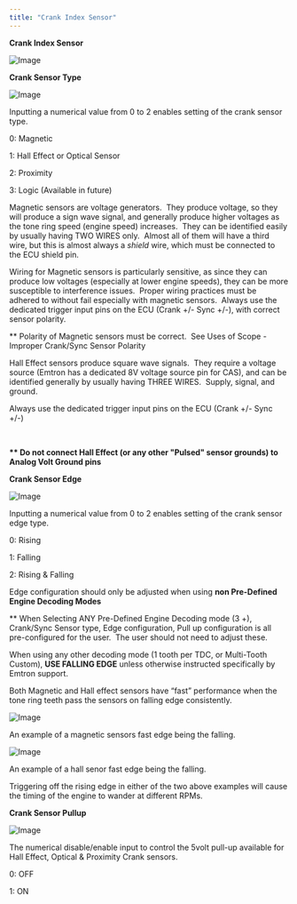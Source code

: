 ```yaml
---
title: "Crank Index Sensor"
---
```


**Crank Index Sensor**


![Image](</lib/AAA3.jpg>)


**Crank Sensor Type**


![Image](</lib/AAA4.jpg>)

Inputting a numerical value from 0 to 2 enables setting of the crank sensor type.


&#48;: Magnetic&nbsp;

&#49;: Hall Effect or Optical Sensor

&#50;: Proximity

&#51;: Logic (Available in future)


Magnetic sensors are voltage generators.&nbsp; They produce voltage, so they will produce a sign wave signal, and generally produce higher voltages as the tone ring speed (engine speed) increases.&nbsp; They can be identified easily by usually having TWO WIRES only.&nbsp; Almost all of them will have a third wire, but this is almost always a *shield* wire, which must be connected to the ECU shield pin. &nbsp;

Wiring for Magnetic sensors is particularly sensitive, as since they can produce low voltages (especially at lower engine speeds), they can be more susceptible to interference issues.&nbsp; Proper wiring practices must be adhered to without fail especially with magnetic sensors.&nbsp; Always use the dedicated trigger input pins on the ECU (Crank +/- Sync +/-), with correct sensor polarity. &nbsp;


\*\* Polarity of Magnetic sensors must be correct.&nbsp; See Uses of Scope - Improper Crank/Sync Sensor Polarity


Hall Effect sensors produce square wave signals.&nbsp; They require a voltage source (Emtron has a dedicated 8V voltage source pin for CAS), and can be identified generally by usually having THREE WIRES.&nbsp; Supply, signal, and ground. &nbsp;

Always use the dedicated trigger input pins on the ECU (Crank +/- Sync +/-)

&nbsp;&nbsp; &nbsp;

**\*\* Do not connect Hall Effect (or any other "Pulsed" sensor grounds) to Analog Volt Ground pins**


**Crank Sensor Edge**


![Image](</lib/AAA5.jpg>)

Inputting a numerical value from 0 to 2 enables setting of the crank sensor edge type.


&#48;: Rising

&#49;: Falling

&#50;: Rising \& Falling


Edge configuration should only be adjusted when using **non Pre-Defined Engine Decoding Modes**


\*\* When Selecting ANY Pre-Defined Engine Decoding mode (3 +), Crank/Sync Sensor type, Edge configuration, Pull up configuration is all pre-configured for the user.&nbsp; The user should not need to adjust these.


When using any other decoding mode (1 tooth per TDC, or Multi-Tooth Custom), **USE FALLING EDGE** unless otherwise instructed specifically by Emtron support.&nbsp;


Both Magnetic and Hall effect sensors have “fast” performance when the tone ring teeth pass the sensors on falling edge consistently.&nbsp;


![Image](</lib/NewItem344.png>) &nbsp;

An example of a magnetic sensors fast edge being the falling.


![Image](</lib/NewItem343.png>)

An example of a hall senor fast edge being the falling. &nbsp;


Triggering off the rising edge in either of the two above examples will cause the timing of the engine to wander at different RPMs.&nbsp;



**Crank Sensor Pullup**


![Image](</lib/AAA6.jpg>)

The numerical disable/enable input to control the 5volt pull-up available for Hall Effect, Optical \& Proximity Crank sensors.


&#48;: OFF

&#49;: ON
